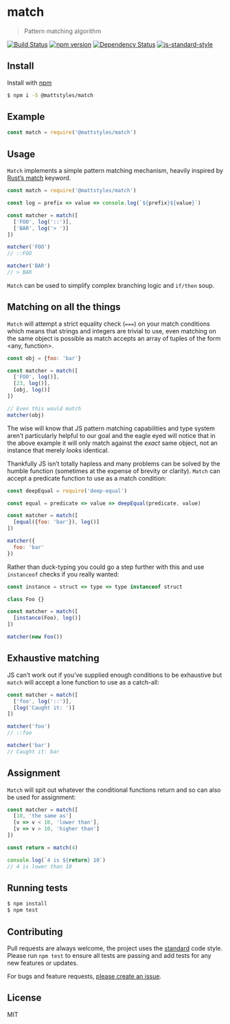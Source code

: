 
# match

> Pattern matching algorithm

[![Build Status](https://travis-ci.org/mattstyles/@mattstyles/match.svg?branch=composer)](https://travis-ci.org/mattstyles/@mattstyles/match)
[![npm version](https://badge.fury.io/js/@mattstyles/match.svg)](https://badge.fury.io/js/@mattstyles/match)
[![Dependency Status](https://david-dm.org/mattstyles/@mattstyles/match.svg)](https://david-dm.org/mattstyles/@mattstyles/match)
[![js-standard-style](https://img.shields.io/badge/code%20style-standard-brightgreen.svg)](http://standardjs.com/)

## Install

Install with [npm](https://npmjs.com)

```sh
$ npm i -S @mattstyles/match
```

## Example

```js
const match = require('@mattstyles/match')
```

## Usage

`Match` implements a simple pattern matching mechanism, heavily inspired by [Rust’s match](https://doc.rust-lang.org/book/match.html) keyword.

```js
const match = require('@mattstyles/match')

const log = prefix => value => console.log(`${prefix}${value}`)

const matcher = match([
  ['FOO', log('::')],
  ['BAR', log('> ')]
])

matcher('FOO')
// ::FOO

matcher('BAR')
// > BAR
```

`Match` can be used to simplify complex branching logic and `if/then` soup.

## Matching on all the things

`Match` will attempt a strict equality check (`===`) on your match conditions which means that strings and integers are trivial to use, even matching on the same object is possible as match accepts an array of tuples of the form <any, function>.

```js
const obj = {foo: 'bar'}

const matcher = match([
  ['FOO', log()],
  [23, log()],
  [obj, log()]
])

// Even this would match
matcher(obj)
```

The wise will know that JS pattern matching capabilities and type system aren’t particularly helpful to our goal and the eagle eyed will notice that in the above example it will only match against the _exact_ same object, not an instance that merely _looks_ identical.

Thankfully JS isn’t totally hapless and many problems can be solved by the humble function (sometimes at the expense of brevity or clarity). `Match` can accept a predicate function to use as a match condition:

```js
const deepEqual = require('deep-equal')

const equal = predicate => value => deepEqual(predicate, value)

const matcher = match([
  [equal({foo: 'bar'}), log()]
])

matcher({
  foo: 'bar'
})
```

Rather than duck-typing you could go a step further with this and use `instanceof` checks if you really wanted:

```js
const instance = struct => type => type instanceof struct

class Foo {}

const matcher = match([
  [instance(Foo), log()]
])

matcher(new Foo())
```

## Exhaustive matching

JS can’t work out if you’ve supplied enough conditions to be exhaustive but `match` will accept a lone function to use as a catch-all:

```js
const matcher = match([
  ['foo', log('::')],
  [log('Caught it: ')]
])

matcher('foo')
// ::foo

matcher('bar')
// Caught it: bar
```

## Assignment

`Match` will spit out whatever the conditional functions return and so can also be used for assignment:

```js
const matcher = match([
  [10, 'the same as']
  [v => v < 10, 'lower than'],
  [v => v > 10, 'higher than']
])

const return = match(4)

console.log(`4 is ${return} 10`)
// 4 is lower than 10
```

## Running tests

```sh
$ npm install
$ npm test
```

## Contributing

Pull requests are always welcome, the project uses the [standard](http://standardjs.com) code style. Please run `npm test` to ensure all tests are passing and add tests for any new features or updates.

For bugs and feature requests, [please create an issue](https://github.com/mattstyles/match/issues).

## License

MIT
